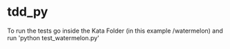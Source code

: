 # tdd_py

To run the tests go inside the Kata Folder (in this example /watermelon) and run 'python test_watermelon.py'